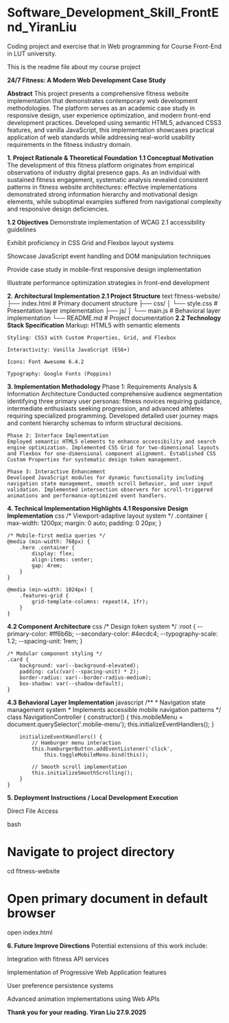 # Software_Development_Skill_FrontEnd_YiranLiu
Coding project and exercise that in Web programming for Course Front-End in LUT university.


This is the readme file about my course project

**24/7 Fitness: A Modern Web Development Case Study**

**Abstract**
This project presents a comprehensive fitness website implementation that demonstrates contemporary web development methodologies. The platform serves as an academic case study in responsive design, user experience optimization, and modern front-end development practices. Developed using semantic HTML5, advanced CSS3 features, and vanilla JavaScript, this implementation showcases practical application of web standards while addressing real-world usability requirements in the fitness industry domain.

**1. Project Rationale & Theoretical Foundation**
  **1.1 Conceptual Motivation**
    The development of this fitness platform originates from empirical observations of industry digital presence gaps. As an individual with sustained fitness engagement, systematic analysis revealed consistent patterns in fitness website architectures: effective implementations demonstrated strong information hierarchy and motivational design elements, while suboptimal examples suffered from navigational complexity and responsive design deficiencies.

**1.2 Objectives**
  Demonstrate implementation of WCAG 2.1 accessibility guidelines
  
  Exhibit proficiency in CSS Grid and Flexbox layout systems
  
  Showcase JavaScript event handling and DOM manipulation techniques
  
  Provide case study in mobile-first responsive design implementation
  
  Illustrate performance optimization strategies in front-end development

**2. Architectural Implementation
  2.1 Project Structure**
    text
    fitness-website/
    ├── index.html                 # Primary document structure
    ├── css/
    │   └── style.css             # Presentation layer implementation
    ├── js/
    │   └── main.js               # Behavioral layer implementation
    └── README.md                 # Project documentation
**2.2 Technology Stack Specification**
    Markup: HTML5 with semantic elements
    
    Styling: CSS3 with Custom Properties, Grid, and Flexbox
    
    Interactivity: Vanilla JavaScript (ES6+)
    
    Icons: Font Awesome 6.4.2
    
    Typography: Google Fonts (Poppins)
    

**3. Implementation Methodology**
    Phase 1: Requirements Analysis & Information Architecture
    Conducted comprehensive audience segmentation identifying three primary user personas: fitness novices requiring guidance, intermediate enthusiasts seeking progression, and advanced athletes requiring specialized programming. Developed detailed user journey maps and content hierarchy schemas to inform structural decisions.
    
    Phase 2: Interface Implementation
    Employed semantic HTML5 elements to enhance accessibility and search engine optimization. Implemented CSS Grid for two-dimensional layouts and Flexbox for one-dimensional component alignment. Established CSS Custom Properties for systematic design token management.
    
    Phase 3: Interactive Enhancement
    Developed JavaScript modules for dynamic functionality including navigation state management, smooth scroll behavior, and user input validation. Implemented intersection observers for scroll-triggered animations and performance-optimized event handlers.

**4. Technical Implementation Highlights
  4.1 Responsive Design Implementation**
    css
    /* Viewport-adaptive layout system */
    .container {
        max-width: 1200px;
        margin: 0 auto;
        padding: 0 20px;
    }
    
    /* Mobile-first media queries */
    @media (min-width: 768px) {
        .hero .container {
            display: flex;
            align-items: center;
            gap: 4rem;
        }
    }
    
    @media (min-width: 1024px) {
        .features-grid {
            grid-template-columns: repeat(4, 1fr);
        }
    }
  **4.2 Component Architecture**
    css
    /* Design token system */
    :root {
        --primary-color: #ff6b6b;
        --secondary-color: #4ecdc4;
        --typography-scale: 1.2;
        --spacing-unit: 1rem;
    }
    
    /* Modular component styling */
    .card {
        background: var(--background-elevated);
        padding: calc(var(--spacing-unit) * 2);
        border-radius: var(--border-radius-medium);
        box-shadow: var(--shadow-default);
    }
  **4.3 Behavioral Layer Implementation**
    javascript
    /**
     * Navigation state management system
     * Implements accessible mobile navigation patterns
     */
    class NavigationController {
        constructor() {
            this.mobileMenu = document.querySelector('.mobile-menu');
            this.initializeEventHandlers();
        }
        
        initializeEventHandlers() {
            // Hamburger menu interaction
            this.hamburgerButton.addEventListener('click', 
                this.toggleMobileMenu.bind(this));
            
            // Smooth scroll implementation
            this.initializeSmoothScrolling();
        }
    }
    
**5. Deployment Instructions / Local Development Execution**

  Direct File Access
  
  bash
  # Navigate to project directory
  cd fitness-website
  
  # Open primary document in default browser
  open index.html

**6. Future Improve Directions**
  Potential extensions of this work include:
  
  Integration with fitness API services
  
  Implementation of Progressive Web Application features
  
  User preference persistence systems
  
  Advanced animation implementations using Web APIs


**Thank you for your reading.
Yiran Liu
27.9.2025**
